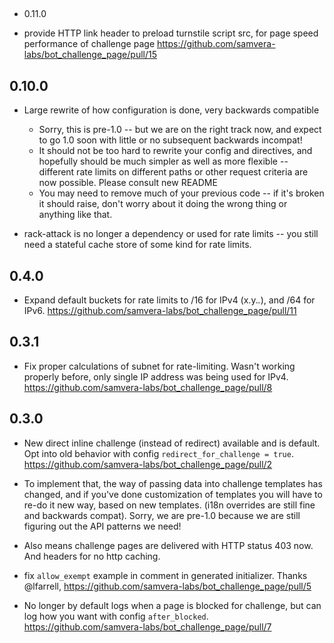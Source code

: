 ##

* 0.11.0

* provide HTTP link header to preload turnstile script src, for page speed performance of challenge page https://github.com/samvera-labs/bot_challenge_page/pull/15

## 0.10.0

* Large rewrite of how configuration is done, very backwards compatible
  * Sorry, this is pre-1.0 -- but we are on the right track now, and expect to go 1.0 soon
    with little or no subsequent backwards incompat!
  * It should not be too hard to rewrite your config and directives, and hopefully should
    be much simpler as well as more flexible -- different rate limits on different paths or other request criteria are now possible. Please consult new README
  * You may need to remove much of your previous code -- if it's broken it should raise, don't
    worry about it doing the wrong thing or anything like that.

* rack-attack is no longer a dependency or used for rate limits -- you still need a stateful cache store of some kind for rate limits.


## 0.4.0

* Expand default buckets for rate limits to  /16 for IPv4 (x.y.*.*), and /64 for IPv6. https://github.com/samvera-labs/bot_challenge_page/pull/11

## 0.3.1

* Fix proper calculations of subnet for rate-limiting. Wasn't working properly before,
  only single IP address was being used for IPv4. https://github.com/samvera-labs/bot_challenge_page/pull/8

## 0.3.0

* New direct inline challenge (instead of redirect) available and is default.
  Opt into old behavior with config `redirect_for_challenge = true`. https://github.com/samvera-labs/bot_challenge_page/pull/2

* To implement that, the way of passing data into challenge templates has changed, and
  if you've done customization of templates you will have to re-do it new way, based
  on new templates. (i18n overrides are still fine and backwards compat). Sorry,
  we are pre-1.0 because we are still figuring out the API patterns we need!

* Also means challenge pages are delivered with HTTP status 403 now. And headers for no http
  caching.

* fix `allow_exempt` example in comment in generated initializer. Thanks @lfarrell, https://github.com/samvera-labs/bot_challenge_page/pull/5

* No longer by default logs when a page is blocked for challenge, but can log how you want with config `after_blocked`. https://github.com/samvera-labs/bot_challenge_page/pull/7
